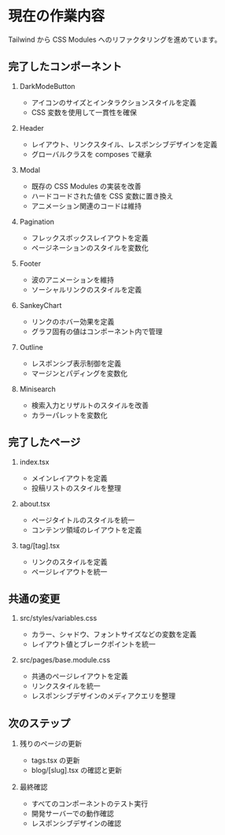 # 現在の作業内容

Tailwind から CSS Modules へのリファクタリングを進めています。

## 完了したコンポーネント

1. DarkModeButton

   - アイコンのサイズとインタラクションスタイルを定義
   - CSS 変数を使用して一貫性を確保

2. Header

   - レイアウト、リンクスタイル、レスポンシブデザインを定義
   - グローバルクラスを composes で継承

3. Modal

   - 既存の CSS Modules の実装を改善
   - ハードコードされた値を CSS 変数に置き換え
   - アニメーション関連のコードは維持

4. Pagination

   - フレックスボックスレイアウトを定義
   - ページネーションのスタイルを変数化

5. Footer

   - 波のアニメーションを維持
   - ソーシャルリンクのスタイルを定義

6. SankeyChart

   - リンクのホバー効果を定義
   - グラフ固有の値はコンポーネント内で管理

7. Outline

   - レスポンシブ表示制御を定義
   - マージンとパディングを変数化

8. Minisearch
   - 検索入力とリザルトのスタイルを改善
   - カラーパレットを変数化

## 完了したページ

1. index.tsx

   - メインレイアウトを定義
   - 投稿リストのスタイルを整理

2. about.tsx

   - ページタイトルのスタイルを統一
   - コンテンツ領域のレイアウトを定義

3. tag/[tag].tsx
   - リンクのスタイルを定義
   - ページレイアウトを統一

## 共通の変更

1. src/styles/variables.css

   - カラー、シャドウ、フォントサイズなどの変数を定義
   - レイアウト値とブレークポイントを統一

2. src/pages/base.module.css
   - 共通のページレイアウトを定義
   - リンクスタイルを統一
   - レスポンシブデザインのメディアクエリを整理

## 次のステップ

1. 残りのページの更新

   - tags.tsx の更新
   - blog/[slug].tsx の確認と更新

2. 最終確認
   - すべてのコンポーネントのテスト実行
   - 開発サーバーでの動作確認
   - レスポンシブデザインの確認
